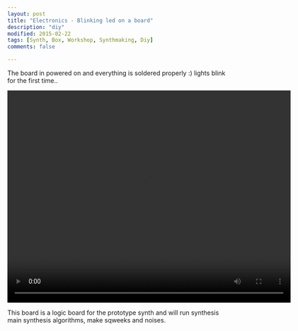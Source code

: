 ```yaml
---
layout: post
title: "Electronics - Blinking led on a board"
description: "diy"
modified: 2015-02-22
tags: [Synth, Box, Workshop, Synthmaking, Diy]
comments: false

---
```


The board in powered on and everything is soldered properly :) lights blink for the first time..

<video controls="controls" width="640" height="480" name="Video Name" src="/images/IMG_2682.MOV"></video>

This board is a logic board for the prototype synth and will run synthesis main synthesis algorithms, make sqweeks and noises.

